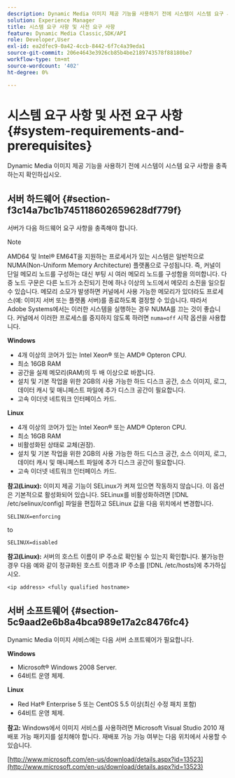 ```yaml
---
description: Dynamic Media 이미지 제공 기능을 사용하기 전에 시스템이 시스템 요구 사항을 충족하는지 확인하십시오.
solution: Experience Manager
title: 시스템 요구 사항 및 사전 요구 사항
feature: Dynamic Media Classic,SDK/API
role: Developer,User
exl-id: ea2dfec9-0a42-4ccb-8442-6f7c4a39eda1
source-git-commit: 206e4643e3926cb85b4be2189743578f88180be7
workflow-type: tm+mt
source-wordcount: '402'
ht-degree: 0%

---
```


# 시스템 요구 사항 및 사전 요구 사항{#system-requirements-and-prerequisites}

Dynamic Media 이미지 제공 기능을 사용하기 전에 시스템이 시스템 요구 사항을 충족하는지 확인하십시오.

## 서버 하드웨어 {#section-f3c14a7bc1b745118602659628df779f}

서버가 다음 하드웨어 요구 사항을 충족해야 합니다.

>[!NOTE]
>
>AMD64 및 Intel® EM64T을 지원하는 프로세서가 있는 시스템은 일반적으로 NUMA(Non-Uniform Memory Architecture) 플랫폼으로 구성됩니다. 즉, 커널이 단일 메모리 노드를 구성하는 대신 부팅 시 여러 메모리 노드를 구성함을 의미합니다. 다중 노드 구문은 다른 노드가 소진되기 전에 하나 이상의 노드에서 메모리 소진을 일으킬 수 있습니다. 메모리 소모가 발생하면 커널에서 사용 가능한 메모리가 있더라도 프로세스(예: 이미지 서버 또는 플랫폼 서버)를 종료하도록 결정할 수 있습니다. 따라서 Adobe Systems에서는 이러한 시스템을 실행하는 경우 NUMA를 끄는 것이 좋습니다. 커널에서 이러한 프로세스를 중지하지 않도록 하려면 `numa=off` 시작 옵션을 사용합니다.

**Windows**

* 4개 이상의 코어가 있는 Intel Xeon® 또는 AMD® Opteron CPU.
* 최소 16GB RAM
* 공간을 실제 메모리(RAM)의 두 배 이상으로 바꿉니다.
* 설치 및 기본 작업을 위한 2GB의 사용 가능한 하드 디스크 공간, 소스 이미지, 로그, 데이터 캐시 및 매니페스트 파일에 추가 디스크 공간이 필요합니다.
* 고속 이더넷 네트워크 인터페이스 카드.

**Linux**

* 4개 이상의 코어가 있는 Intel Xeon® 또는 AMD® Opteron CPU.
* 최소 16GB RAM
* 비활성화된 상태로 교체(권장).
* 설치 및 기본 작업을 위한 2GB의 사용 가능한 하드 디스크 공간, 소스 이미지, 로그, 데이터 캐시 및 매니페스트 파일에 추가 디스크 공간이 필요합니다.
* 고속 이더넷 네트워크 인터페이스 카드.

**참고(Linux):** 이미지 제공 기능이 SELinux가 켜져 있으면 작동하지 않습니다. 이 옵션은 기본적으로 활성화되어 있습니다. SELinux를 비활성화하려면 [!DNL /etc/selinux/config] 파일을 편집하고 SELinux 값을 다음 위치에서 변경합니다.

`SELINUX=enforcing`

to

`SELINUX=disabled`

**참고(Linux):**  서버의 호스트 이름이 IP 주소로 확인될 수 있는지 확인합니다. 불가능한 경우 다음 예와 같이 정규화된 호스트 이름과 IP 주소를 [!DNL /etc/hosts]에 추가하십시오.

`<ip address> <fully qualified hostname>`

## 서버 소프트웨어 {#section-5c9aad2e6b8a4bca989e17a2c8476fc4}

Dynamic Media 이미지 서비스에는 다음 서버 소프트웨어가 필요합니다.

**Windows**

* Microsoft® Windows 2008 Server.
* 64비트 운영 체제.

**Linux**

* Red Hat® Enterprise 5 또는 CentOS 5.5 이상(최신 수정 패치 포함)
* 64비트 운영 체제.

**참고:** Windows에서 이미지 서비스를 사용하려면 Microsoft Visual Studio 2010 재배포 가능 패키지를 설치해야 합니다. 재배포 가능 가능 여부는 다음 위치에서 사용할 수 있습니다.

[http://www.microsoft.com/en-us/download/details.aspx?id=13523](http://www.microsoft.com/en-us/download/details.aspx?id=13523)
